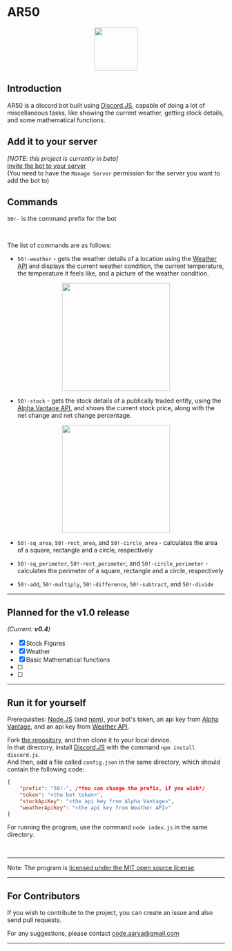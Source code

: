 # AR50

<p align="center"> <img width='100' src="https://i.imgur.com/d0ROR0E.png"/> </p>

## Introduction

AR50 is a discord bot built using [Discord.JS](https://discord.js.org/#/), capable of doing a lot of miscellaneous tasks, like showing the current weather, getting stock details, and some mathematical functions.

## Add it to your server

<i>[NOTE: this project is currently in beta]</i> <br>
[Invite the bot to your server](https://discord.com/api/oauth2/authorize?client_id=786238151509016628&permissions=182336&scope=bot) <br>
(You need to have the `Manage Server` permission for the server you want to add the bot to)

## Commands

`50!-` is the command prefix for the bot

<br>

The list of commands are as follows:

* `50!-weather` - gets the weather details of a location using the [Weather API](https://www.weatherapi.com/) and displays the current weather condition, the current temperature, the temperature it feels like, and a picture of the weather condition.

<p align="center"> <img width='250' src="https://i.imgur.com/2YSrV0S.png"/> </p>

* `50!-stock` - gets the stock details of a publically traded entity, using the [Alpha Vantage API](https://www.alphavantage.co/), and shows the current stock price, along with the net change and net change percentage.

<p align="center"> <img width='250' src="https://i.imgur.com/DvZJU7c.png"/> </p>

* `50!-sq_area`, `50!-rect_area`, and `50!-circle_area` - calculates the area of a square, rectangle and a circle, respectively

* `50!-sq_perimeter`, `50!-rect_perimeter`, and `50!-circle_perimeter` - calculates the perimeter of a square, rectangle and a circle, respectively

* `50!-add`, `50!-multiply`, `50!-difference`, `50!-subtract`, and `50!-divide`

---

## Planned for the v1.0 release

<i>(Current: <b>v0.4</b>)</i>

* [x] Stock Figures
* [x] Weather
* [x] Basic Mathematical functions
* [ ]
* [ ]

---

## Run it for yourself

Prerequisites: [Node.JS](https://nodejs.org/en/) (and [npm](https://www.npmjs.com/)), your bot's token, an api key from [Alpha Vantage](https://www.alphavantage.co/), and an api key from [Weather API](https://www.weatherapi.com/).

Fork [the repository](https://github.com/aaryarajoju/AR50), and then clone it to your local device. <br>
In that directory, install [Discord.JS](https://discord.js.org/#/) with the command `npm install discord.js`. <br>
And then, add a file called `config.json` in the same directory, which should contain the following code:

````json
{
    "prefix": "50!-", /*You can change the prefix, if you wish*/
    "token": "<the bot token>",
    "stockApiKey": "<the api key from Alpha Vantage>",
    "weatherApiKey": "<the api key from Weather API>"
}
````

For running the program, use the command `node index.js` in the same directory.

<br>

---

Note: The program is [licensed under the MIT open source license](https://github.com/aaryarajoju/AR50/blob/main/LICENSE).

---

## For Contributors

If you wish to contribute to the project, you can create an issue and also send pull requests.

For any suggestions, please contact code.aarya@gmail.com

---
